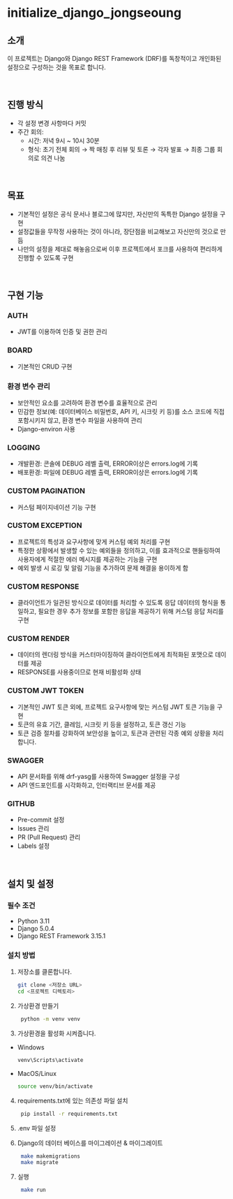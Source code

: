 # initialize_django_jongseoung

## 소개

이 프로젝트는 Django와 Django REST Framework (DRF)를 독창적이고 개인화된 설정으로 구성하는 것을 목표로 합니다.

<br>

## 진행 방식
- 각 설정 변경 사항마다 커밋
- 주간 회의:
    - 시간: 저녁 9시 ~ 10시 30분
    - 형식: 초기 전체 회의 → 짝 매칭 후 리뷰 및 토론 → 각자 발표 → 최종 그룹 회의로 의견 나눔

<br>

## 목표
- 기본적인 설정은 공식 문서나 블로그에 많지만, 자신만의 독특한 Django 설정을 구현
- 설정값들을 무작정 사용하는 것이 아니라, 장단점을 비교해보고 자신만의 것으로 만듬
- 나만의 설정을 제대로 해놓음으로써 이후 프로젝트에서 포크를 사용하여 편리하게 진행할 수 있도록 구현

<br>

## 구현 기능
### AUTH
- JWT를 이용하여 인증 및 권한 관리

### BOARD
- 기본적인 CRUD 구현

### 환경 변수 관리
- 보안적인 요소를 고려하여 환경 변수를 효율적으로 관리
- 민감한 정보(예: 데이터베이스 비밀번호, API 키, 시크릿 키 등)를 소스 코드에 직접 포함시키지 않고, 환경 변수 파일을 사용하여 관리
- Django-environ 사용

### LOGGING
- 개발환경: 콘솔에 DEBUG 레벨 출력, ERROR이상은 errors.log에 기록
- 배포환경: 파일에 DEBUG 레벨 출력, ERROR이상은 errors.log에 기록

### CUSTOM PAGINATION
- 커스텀 페이지네이션 기능 구현

### CUSTOM EXCEPTION
- 프로젝트의 특성과 요구사항에 맞게 커스텀 예외 처리를 구현
- 특정한 상황에서 발생할 수 있는 예외들을 정의하고, 이를 효과적으로 핸들링하여 사용자에게 적절한 에러 메시지를 제공하는 기능을 구현
- 예외 발생 시 로깅 및 알림 기능을 추가하여 문제 해결을 용이하게 함

### CUSTOM RESPONSE
- 클라이언트가 일관된 방식으로 데이터를 처리할 수 있도록 응답 데이터의 형식을 통일하고, 필요한 경우 추가 정보를 포함한 응답을 제공하기 위해 커스텀 응답 처리를 구현

### CUSTOM RENDER
- 데이터의 렌더링 방식을 커스터마이징하여 클라이언트에게 최적화된 포맷으로 데이터를 제공
- RESPONSE를 사용중이므로 현재 비활성화 상태

### CUSTOM JWT TOKEN
- 기본적인 JWT 토큰 외에, 프로젝트 요구사항에 맞는 커스텀 JWT 토큰 기능을 구현
- 토큰의 유효 기간, 클레임, 시크릿 키 등을 설정하고, 토큰 갱신 기능
-   토큰 검증 절차를 강화하여 보안성을 높이고, 토큰과 관련된 각종 예외 상황을 처리합니다.

### SWAGGER 
- API 문서화를 위해 drf-yasg를 사용하여 Swagger 설정을 구성
- API 엔드포인트를 시각화하고, 인터랙티브 문서를 제공

### GITHUB
- Pre-commit 설정
- Issues 관리
- PR (Pull Request) 관리
- Labels 설정

<br>

## 설치 및 설정


### 필수 조건
- Python 3.11
- Django 5.0.4
- Django REST Framework 3.15.1

### 설치 방법
1. 저장소를 클론합니다.
   ```bash
   git clone <저장소 URL>
   cd <프로젝트 디렉토리>

2. 가상환경 만들기
   ```bash
    python -m venv venv

3. 가상환경을 활성화 시켜줍니다.
- Windows
    ```bash
    venv\Scripts\activate

- MacOS/Linux
    ```bash
    source venv/bin/activate

4. requirements.txt에 있는 의존성 파일 설치
   ```bash
    pip install -r requirements.txt

4. .env 파일 설정

5. Django의 데이터 베이스를 마이그레이션 & 마이그레이트
   ```bash
    make makemigrations
    make migrate

6. 실행
   ```bash
    make run